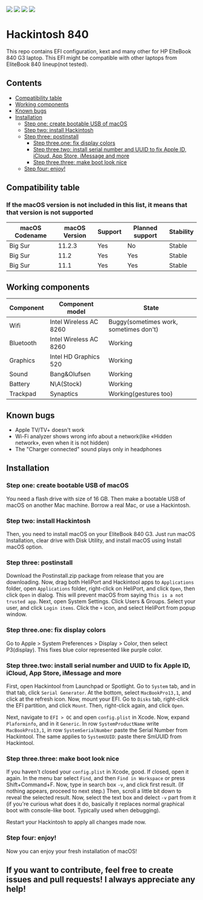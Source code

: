 ![](https://img.shields.io/badge/Working-yes-green)
![](https://img.shields.io/badge/Latest%20supported-Big%20Sur%2011.2-orange)
![](https://img.shields.io/github/issues-raw/GGorAA/Hackintosh-840?color=yellow)
![](https://img.shields.io/github/issues-pr/GGorAA/Hackintosh-840)

# Hackintosh 840
This repo contains EFI configuration, kext and many other for HP ElteBook 840 G3 laptop. This EFI might be compatible with other laptops from EliteBook 840 lineup(not tested).

## Contents

  - [Compatibility table](#compatibility-table)
  - [Working components](#working-components)
  - [Known bugs](#known-bugs)
  - [Installation](#installation)
     - [Step one: create bootable USB of macOS](#step-one-create-bootable-usb-of-macos)
     - [Step two: install Hackintosh](#step-two-install-hackintosh)
     - [Step three: postinstall](#step-three-postinstall)
        - [Step three.one: fix display colors](#step-threeone-fix-display-colors)
        - [Step three.two: install serial number and UUID to fix Apple ID, iCloud, App Store, iMessage and more](#step-threetwo-install-serial-number-and-uuid-to-fix-apple-id-icloud-app-store-imessage-and-more)
        - [Step three.three: make boot look nice](#step-threethree-make-boot-look-nice)
     - [Step four: enjoy!](#step-four-enjoy)
     
## Compatibility table
### If the macOS version is not included in this list, it means that that version is not supported

| macOS Codename | macOS Version | Support | Planned support | Stability |
| --- | --- | --- | --- | --- |
| Big Sur | 11.2.3 | Yes | No | Stable |
| Big Sur | 11.2 | Yes | Yes | Stable |
| Big Sur | 11.1 | Yes | Yes | Stable |

## Working components

| Component | Component model | State |
| --- | --- | --- |
| Wifi | Intel Wireless AC 8260 | Buggy(sometimes work, sometimes don't) |
| Bluetooth | Intel Wireless AC 8260 | Working |
| Graphics | Intel HD Graphics 520 | Working |
| Sound | Bang&Olufsen | Working|
| Battery | N\A(Stock) | Working |
| Trackpad | Synaptics | Working(gestures too) |

## Known bugs

 - Apple TV/TV+ doesn't work
 - Wi-Fi analyzer shows wrong info about a network(like «Hidden network», even when it is not hidden)
 - The "Charger connected" sound plays only in headphones
 
 ## Installation
 ### Step one: create bootable USB of macOS
 
 You need a flash drive with size of 16 GB. Then make a bootable USB of macOS on another Mac machine. Borrow a real Mac, or use a Hackintosh.
 
 ### Step two: install Hackintosh
 
 Then, you need to install macOS on your EliteBook 840 G3. Just run macOS Installation, clear drive with Disk Utility, and install macOS using Install macOS option.
 
 
### Step three: postinstall

Download the Postinstall.zip package from release that you are downloading. Now, drag both HeliPort and Hackintool apps to `Applications` folder, open `Applications` folder, right-click on HeliPort, and click `Open`, then click `Open` in dialog. This will prevent macOS from saying `This is a not trusted app`. Next, open System Settings. Click Users & Groups. Select your user, and click `Login items`. Click the `+` icon, and select HeliPort from popup window.

### Step three.one: fix display colors

Go to Apple > System Preferences > Display > Color, then select P3(display). This fixes blue color represented like purple color.

### Step three.two: install serial number and UUID to fix Apple ID, iCloud, App Store, iMessage and more

First, open Hackintool from Launchpad or Spotlight. Go to `System` tab, and in that tab, click `Serial Generator`. At the bottom, select `MacBookPro13,1`, and click at the refresh icon. Now, mount your EFI. Go to `Disks` tab, right-click the EFI partition, and click `Mount`. Then, right-click again, and click `Open`.

Next, navigate to `EFI > OC` and open  `config.plist` in Xcode. Now, expand `Plaforminfo`, and in it `Generic`. In row `SystemProductName` write `MacBookPro13,1`, in row `SystemSerialNumber` paste the Serial Number from Hackintool. The same applies to `SystemUUID`: paste there SmUUID from Hackintool.

### Step three.three: make boot look nice

If you haven't closed your `config.plist` in Xcode, good. If closed, open it again. In the menu bar select `Find`, and then `Find in Workspace` or press Shift+Command+F. Now, type in search box `-v`, and click first result. (If nothing appears, proceed to next step.) Then, scroll a little bit down to reveal the selected result. Now, select the text box and delect `-v` part from it (if you're curious what does it do, basically it replaces normal graphical boot with console-like boot. Typically used when debugging).

Restart your Hackintosh to apply all changes made now.

### Step four: enjoy!

Now you can enjoy your fresh installation of macOS!

## If you want to contribute, feel free to create issues and pull requests! I always appreciate any help!


